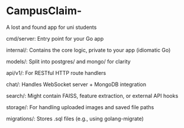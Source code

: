 # CampusClaim-
A lost and found app for uni students

cmd/server: Entry point for your Go app

internal/: Contains the core logic, private to your app (idiomatic Go)

models/: Split into postgres/ and mongo/ for clarity

api/v1/: For RESTful HTTP route handlers

chat/: Handles WebSocket server + MongoDB integration

search/: Might contain FAISS, feature extraction, or external API hooks

storage/: For handling uploaded images and saved file paths

migrations/: Stores .sql files (e.g., using golang-migrate)
